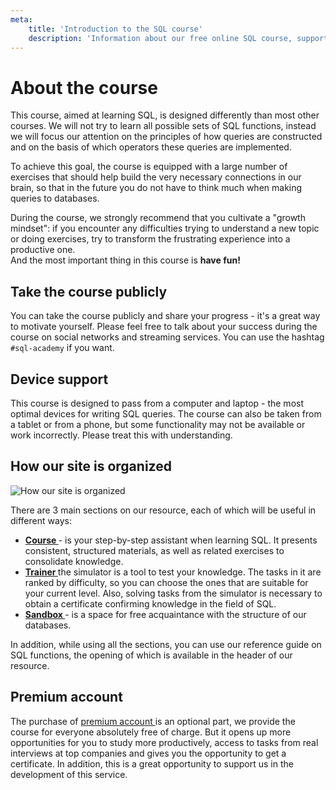 ```yaml
---
meta:
    title: 'Introduction to the SQL course'
    description: 'Information about our free online SQL course, support for working on various devices and the option of purchasing a premium account'
---
```


# About the course

This course, aimed at learning SQL, is designed differently than most other courses.
We will not try to learn all possible sets of SQL functions, instead we will focus our attention on the principles of how queries are constructed and
on the basis of which operators these queries are implemented.

To achieve this goal, the course is equipped with a large number of exercises that should help build the very necessary connections in our brain, so that in the future you do not have
to think much when making queries to databases.

During the course, we strongly recommend that you cultivate a "growth mindset": if you encounter any difficulties trying
to understand a new topic or doing exercises, try to transform the frustrating experience into a productive one.  
And the most important thing in this course is **have fun!**

## Take the course publicly

You can take the course publicly and share your progress - it's a great way to motivate yourself.
Please feel free to talk about your success during the course on social networks and streaming services.
You can use the hashtag `#sql-academy` if you want.

## Device support

This course is designed to pass from a computer and laptop - the most optimal devices for writing SQL queries. The course can also be taken from a tablet or from a phone,
but some functionality may not be available or work incorrectly. Please treat this with understanding.

## How our site is organized

![How our site is organized](https://sql-academy.orghttps://sql-academy.org/static/guidePage/intro-intro/connections.webp 'How our site is organized')

There are 3 main sections on our resource, each of which will be useful in different ways:

-   **<a href="https://sql-academy.org/guide" target="_blank"> Course </a>** - is your step-by-step assistant when learning SQL. It presents consistent, structured materials, as well as related exercises to consolidate knowledge.
-   **<a href="https://sql-academy.org/trainer" target="_blank">Trainer </a>** the simulator is a tool to test your knowledge. The tasks in it are ranked by difficulty, so you can choose the ones that are suitable for your current level.
    Also, solving tasks from the simulator is necessary to obtain a certificate confirming knowledge in the field of SQL.
-   **<a href="https://sql-academy.org/sandbox" target="_blank">Sandbox </a>** - is a space for free acquaintance with the structure of our databases.

In addition, while using all the sections, you can use our reference guide on SQL functions, the opening of which is available in the header of our resource.

## Premium account

The purchase of <a href="https://sql-academy.org/premium" target="_blank"> premium account </a> is an optional part, we provide the course for everyone absolutely free of charge. But it opens up more opportunities for you
to study more productively, access to tasks from real interviews at top companies and gives you the opportunity to get a certificate. In addition, this is a great opportunity to support us in the development of this service.
